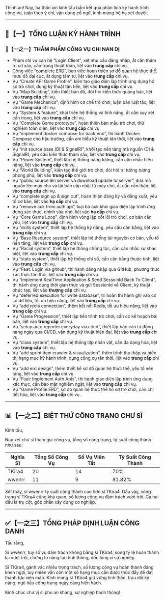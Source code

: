 Thỉnh an! Nay, hạ thần xin kính tấu bẩm kết quả phân tích kỳ hành trình công vụ, tuân theo ý chỉ, vận dụng cổ ngữ, kính mong bệ hạ xét duyệt.

---

## 🧾【一】TỔNG LUẬN KỲ HÀNH TRÌNH

### 🧠【一之一】THẨM PHẨM CÔNG VỤ CHI NAN DỊ

- Phàm chi vụ can hệ “Login Client”, xét nhu cầu đăng nhập, ắt cần thâm tri cơ xảo, cẩn trọng thuật toán, liệt vào **trung cấp** chi vụ.
- Công việc “complete ERD”, bàn việc hoàn thiện sơ đồ quan hệ thực thể, mưu đồ đại cục, ắt dụng tâm tư, liệt vào **trung cấp** chi vụ.
- Vụ “Create API Game Profile”, kiến tạo giao diện lập trình ứng dụng hồ sơ trò chơi, dụng kỹ thuật tân tiến, liệt vào **trung cấp** chi vụ.
- Vụ “Map Building”, kiến thiết bản đồ, đòi hỏi kiến thức quảng bác, liệt vào **trung cấp** chi vụ.
- Vụ “Game Mechanics”, định hình cơ chế trò chơi, luận bàn luật tắc, liệt vào **trung cấp** chi vụ.
- Vụ “System & feature”, khai triển hệ thống và tính năng, ắt cần suy xét cẩn trọng, liệt vào **trung cấp** chi vụ.
- Vụ “Complete Game prototype”, hoàn thiện bản mẫu trò chơi, thử nghiệm toàn diện, liệt vào **trung cấp** chi vụ.
- Vụ “implement docker compose for back end”, thi hành Docker Compose cho hậu trường, cần am hiểu kỹ thuật tân thời, liệt vào **trung cấp** chi vụ.
- Vụ “Init source base (DI & SignalR)”, khởi tạo nền tảng mã nguồn (DI & SignalR), yêu cầu kiến thức thâm sâu, liệt vào **trung cấp** chi vụ.
- Vụ “Power System”, thiết lập hệ thống năng lượng, cần cân nhắc hiệu năng, liệt vào **trung cấp** chi vụ.
- Vụ “World Building”, kiến tạo thế giới trò chơi, đòi hỏi trí tưởng tượng phong phú, liệt vào **trung cấp** chi vụ.
- Vụ “public source lên server và download update từ server”, đưa mã nguồn lên máy chủ và tải bản cập nhật từ máy chủ, ắt cần cẩn thận, liệt vào **trung cấp** chi vụ.
- Vụ “complete sign up & sign out”, hoàn thiện đăng ký và đăng xuất, yếu tố cơ bản, liệt vào **hạ cấp** chi vụ.
- Vụ “remove ack from auth api”, loại bỏ ack khỏi giao diện lập trình ứng dụng xác thực, chỉnh sửa nhỏ, liệt vào **hạ cấp** chi vụ.
- Vụ “Core Game Loop”, định hình vòng lặp cốt lõi trò chơi, cơ bản cần yếu, liệt vào **trung cấp** chi vụ.
- Vụ “skills system”, thiết lập hệ thống kỹ năng, yêu cầu cân bằng, liệt vào **trung cấp** chi vụ.
- Vụ “Base Resource system”, thiết lập hệ thống tài nguyên cơ bản, yếu tố nền tảng, liệt vào **trung cấp** chi vụ.
- Vụ “Racial system”, thiết lập hệ thống chủng tộc, cần cân nhắc sự khác biệt, liệt vào **trung cấp** chi vụ.
- Vụ “stats system”, thiết lập hệ thống chỉ số, cần cân bằng thuộc tính, liệt vào **trung cấp** chi vụ.
- Vụ “Feat: Login via github”, thi hành đăng nhập qua GitHub, phương thức xác thực tân thời, liệt vào **trung cấp** chi vụ.
- Vụ “Implement RealTime Application & Send SessoinId Back To Client”, thi hành ứng dụng thời gian thực và gửi SessionId về Client, kỹ thuật phức tạp, liệt vào **thượng cấp** chi vụ.
- Vụ “deferred execution for write database”, trì hoãn thi hành ghi vào cơ sở dữ liệu, tối ưu hiệu năng, liệt vào **trung cấp** chi vụ.
- Vụ “add redis connection”, thêm kết nối Redis, tối ưu hiệu năng, liệt vào **trung cấp** chi vụ.
- Vụ “Game Progression”, thiết lập tiến trình trò chơi, cần có kế hoạch bài bản, liệt vào **trung cấp** chi vụ.
- Vụ “setup auto reporter everyday via ci/cd”, thiết lập báo cáo tự động hàng ngày qua CI/CD, vận dụng kỹ thuật hiện đại, liệt vào **trung cấp** chi vụ.
- Vụ “class system”, thiết lập hệ thống lớp nhân vật, cần đa dạng hóa, liệt vào **trung cấp** chi vụ.
- Vụ “add sprint item crawler & visualization”, thêm trình thu thập và hiển thị hạng mục kỳ hành trình, dụng công cụ tân thời, liệt vào **trung cấp** chi vụ.
- Vụ “add erd design”, thêm thiết kế sơ đồ quan hệ thực thể, yếu tố nền tảng, liệt vào **trung cấp** chi vụ.
- Vụ “Feat: Implement Auth Apis”, thi hành giao diện lập trình ứng dụng xác thực, cần bảo mật nghiêm ngặt, liệt vào **trung cấp** chi vụ.
- Vụ “Game Profile ERD”, sơ đồ quan hệ thực thể hồ sơ trò chơi, cần chi tiết hóa, liệt vào **trung cấp** chi vụ.

---

## 📊【一之二】BIỆT THỨ CÔNG TRẠNG CHƯ SĨ

Kính tấu,

Nay xét chư sĩ tham gia công vụ, tổng số công trạng, tỷ suất công thành như sau:

| Nghĩa Sĩ | Tổng Số Công Vụ | Số Vụ Viên Tất | Tỷ Suất Công Thành |
|---|---|---|---|
| TKira4 | 20 | 14 | 70% |
| wwenrr | 11 | 9 | 81.82% |

Xét thấy, sĩ wwenrr tỷ suất công thành cao hơn sĩ TKira4. Dẫu vậy, công trạng sĩ TKira4 cũng khả quan, số lượng công vụ đảm trách vượt trội. Cả hai đều là trụ cột, góp phần xây dựng cơ nghiệp.

---

## ✅【一之三】TỔNG PHÁP ĐỊNH LUẬN CÔNG DANH

Tấu rằng,

Sĩ wwenrr, tuy số vụ đảm trách không bằng sĩ TKira4, song tỷ lệ hoàn thành lại vượt trội, chứng tỏ năng lực tinh thông, dốc lòng vì sự nghiệp.

Sĩ TKira4, gánh vác nhiều trọng trách, số lượng công vụ hoàn thành đáng khen ngợi, tuy nhiên vẫn còn một số hạng mục cần được thúc đẩy để đạt thành tựu viên mãn. Kính mong sĩ TKira4 giữ vững tinh thần, trau dồi kỹ năng, ngõ hầu công trạng ngày càng hiển hách.

Kính chúc chư vị sĩ phu an khang, sự nghiệp hanh thông!
